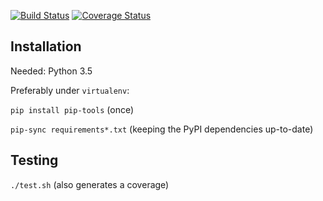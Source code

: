 [![Build Status](https://travis-ci.org/garncarz/link-extractor.svg?branch=master)](https://travis-ci.org/garncarz/link-extractor)
[![Coverage Status](https://coveralls.io/repos/github/garncarz/link-extractor/badge.svg?branch=master)](https://coveralls.io/github/garncarz/link-extractor?branch=master)


## Installation

Needed: Python 3.5

Preferably under `virtualenv`:

`pip install pip-tools` (once)

`pip-sync requirements*.txt` (keeping the PyPI dependencies up-to-date)


## Testing

`./test.sh` (also generates a coverage)
